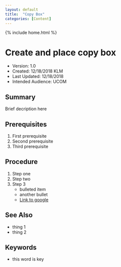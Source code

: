 ```yaml
---
layout: default
title:  "Copy Box"
categories: [Content]
---
```

{% include home.html %}
# Create and place copy box
* Version: 1.0
* Created: 12/18/2018 KLM
* Last Updated: 12/18/2018
* Intended Audience: UCOM

## Summary

Brief decription here

## Prerequisites

 1. First prerequisite
 2. Second prerequisite
 3. Third prerequisite

## Procedure

1. Step one
2. Step two
3. Step 3
    * bulleted item
    * another bullet
    * [Link to google](http://www.google.com)

## See Also

* thing 1
* thing 2

## Keywords

* this word is key


